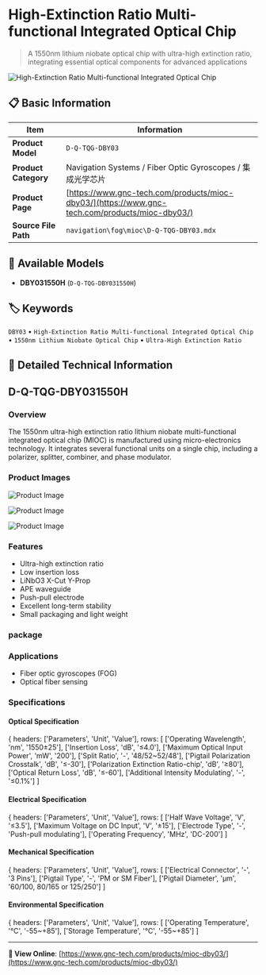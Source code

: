 # High-Extinction Ratio Multi-functional Integrated Optical Chip

> A 1550nm lithium niobate optical chip with ultra-high extinction ratio, integrating essential optical components for advanced applications

![High-Extinction Ratio Multi-functional Integrated Optical Chip](https://www.gnc-tech.com/images/products/navigation/fog/mioc/D-Q-TQG-DBY03/D-Q-TQG-DBY03.webp)

## 📋 Basic Information

| Item | Information |
|------|------|
| **Product Model** | `D-Q-TQG-DBY03` |
| **Product Category** | Navigation Systems / Fiber Optic Gyroscopes / 集成光学芯片 |
| **Product Page** | [https://www.gnc-tech.com/products/mioc-dby03/](https://www.gnc-tech.com/products/mioc-dby03/) |
| **Source File Path** | `navigation\fog\mioc\D-Q-TQG-DBY03.mdx` |

## 🔧 Available Models

- **DBY031550H** (`D-Q-TQG-DBY031550H`)

## 🏷️ Keywords

`DBY03` • `High-Extinction Ratio Multi-functional Integrated Optical Chip` • `1550nm Lithium Niobate Optical Chip` • `Ultra-High Extinction Ratio`

## 📖 Detailed Technical Information

## D-Q-TQG-DBY031550H

### Overview

The 1550nm ultra-high extinction ratio lithium niobate multi-functional integrated optical chip (MIOC) is manufactured using micro-electronics technology. It integrates several functional units on a single chip, including a polarizer, splitter, combiner, and phase modulator.

### Product Images

![Product Image](https://www.gnc-tech.com/products/navigation/fog/mioc/D-Q-TQG-DBY03/D-Q-TQG-DBY03-Slide-01.webp)

![Product Image](https://www.gnc-tech.com/products/navigation/fog/mioc/D-Q-TQG-DBY03/D-Q-TQG-DBY03-Slide-02.webp)

![Product Image](https://www.gnc-tech.com/products/navigation/fog/mioc/D-Q-TQG-DBY03/D-Q-TQG-DBY03-Slide-03.webp)

### Features

- Ultra-high extinction ratio
- Low insertion loss
- LiNbO3 X-Cut Y-Prop
- APE waveguide
- Push-pull electrode
- Excellent long-term stability
- Small packaging and light weight

### package

<ProductImage 
  productId="D-Q-TQG-DBY03" 
  type="package" 
  subType="dimensions" 
  invertMode="light-only"
/>

### Applications

- Fiber optic gyroscopes (FOG)
- Optical fiber sensing

### Specifications

#### Optical Specification
  
{
headers: ['Parameters', 'Unit', 'Value'],
rows: [
  ['Operating Wavelength', 'nm', '1550±25'],
  ['Insertion Loss', 'dB', '≤4.0'],
  ['Maximum Optical Input Power', 'mW', '200'],
  ['Split Ratio', '-', '48/52~52/48'],
  ['Pigtail Polarization Crosstalk', 'dB', '≤-30'],
  ['Polarization Extinction Ratio-chip', 'dB', '≥80'],
  ['Optical Return Loss', 'dB', '≤-60'],
  ['Additional Intensity Modulating', '-', '≤0.1%']
]

#### Electrical Specification
  
{
headers: ['Parameters', 'Unit', 'Value'],
rows: [
  ['Half Wave Voltage', 'V', '≤3.5'],
  ['Maximum Voltage on DC Input', 'V', '±15'],
  ['Electrode Type', '-', 'Push-pull modulating'],
  ['Operating Frequency', 'MHz', 'DC-200']
]

#### Mechanical Specification
  
{
headers: ['Parameters', 'Unit', 'Value'],
rows: [
  ['Electrical Connector', '-', '3 Pins'],
  ['Pigtail Type', '-', 'PM or SM Fiber'],
  ['Pigtail Diameter', 'μm', '60/100, 80/165 or 125/250']
]

#### Environmental Specification
  
{
headers: ['Parameters', 'Unit', 'Value'],
rows: [
  ['Operating Temperature', '°C', '-55~+85'],
  ['Storage Temperature', '°C', '-55~+85']
]

    
  

---

**🔗 View Online**: [https://www.gnc-tech.com/products/mioc-dby03/](https://www.gnc-tech.com/products/mioc-dby03/)
